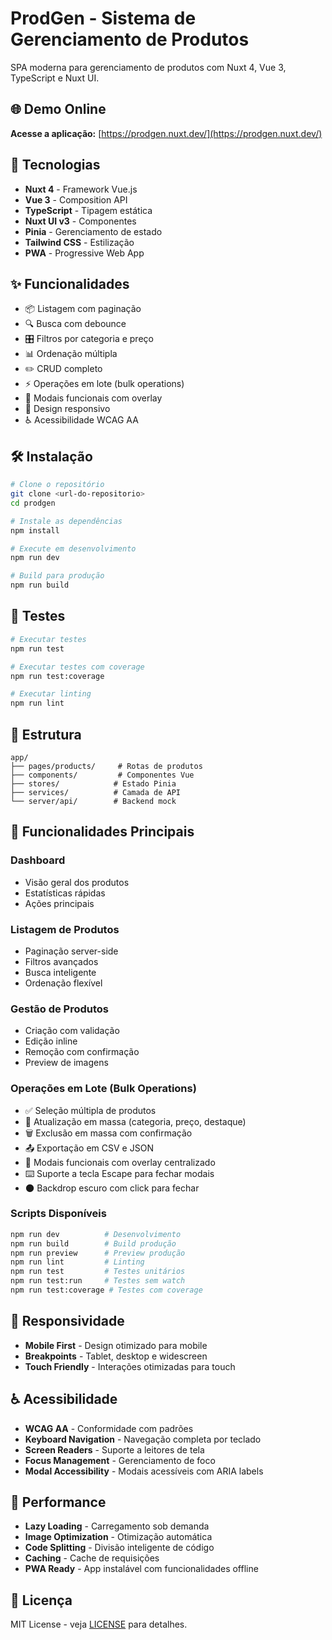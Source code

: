 # ProdGen - Sistema de Gerenciamento de Produtos

SPA moderna para gerenciamento de produtos com Nuxt 4, Vue 3, TypeScript e Nuxt UI.

## 🌐 Demo Online

**Acesse a aplicação:** [https://prodgen.nuxt.dev/](https://prodgen.nuxt.dev/)

## 🚀 Tecnologias

- **Nuxt 4** - Framework Vue.js
- **Vue 3** - Composition API
- **TypeScript** - Tipagem estática
- **Nuxt UI v3** - Componentes
- **Pinia** - Gerenciamento de estado
- **Tailwind CSS** - Estilização
- **PWA** - Progressive Web App

## ✨ Funcionalidades

- 📦 Listagem com paginação
- 🔍 Busca com debounce
- 🎛️ Filtros por categoria e preço
- 📊 Ordenação múltipla
- ✏️ CRUD completo
- ⚡ Operações em lote (bulk operations)
- 🎯 Modais funcionais com overlay
- 📱 Design responsivo
- ♿ Acessibilidade WCAG AA

## 🛠️ Instalação

```bash
# Clone o repositório
git clone <url-do-repositorio>
cd prodgen

# Instale as dependências
npm install

# Execute em desenvolvimento
npm run dev

# Build para produção
npm run build
```

## 🧪 Testes

```bash
# Executar testes
npm run test

# Executar testes com coverage
npm run test:coverage

# Executar linting
npm run lint
```

## 📁 Estrutura

```
app/
├── pages/products/     # Rotas de produtos
├── components/         # Componentes Vue
├── stores/            # Estado Pinia
├── services/          # Camada de API
└── server/api/        # Backend mock
```

## 🎯 Funcionalidades Principais

### Dashboard
- Visão geral dos produtos
- Estatísticas rápidas
- Ações principais

### Listagem de Produtos
- Paginação server-side
- Filtros avançados
- Busca inteligente
- Ordenação flexível

### Gestão de Produtos
- Criação com validação
- Edição inline
- Remoção com confirmação
- Preview de imagens

### Operações em Lote (Bulk Operations)
- ✅ Seleção múltipla de produtos
- 📝 Atualização em massa (categoria, preço, destaque)
- 🗑️ Exclusão em massa com confirmação
- 📤 Exportação em CSV e JSON
- 🎯 Modais funcionais com overlay centralizado
- ⌨️ Suporte a tecla Escape para fechar modais
- 🌑 Backdrop escuro com click para fechar


### Scripts Disponíveis
```bash
npm run dev          # Desenvolvimento
npm run build        # Build produção
npm run preview      # Preview produção
npm run lint         # Linting
npm run test         # Testes unitários
npm run test:run     # Testes sem watch
npm run test:coverage # Testes com coverage
```

## 📱 Responsividade

- **Mobile First** - Design otimizado para mobile
- **Breakpoints** - Tablet, desktop e widescreen
- **Touch Friendly** - Interações otimizadas para touch

## ♿ Acessibilidade

- **WCAG AA** - Conformidade com padrões
- **Keyboard Navigation** - Navegação completa por teclado
- **Screen Readers** - Suporte a leitores de tela
- **Focus Management** - Gerenciamento de foco
- **Modal Accessibility** - Modais acessíveis com ARIA labels

## 🚀 Performance

- **Lazy Loading** - Carregamento sob demanda
- **Image Optimization** - Otimização automática
- **Code Splitting** - Divisão inteligente de código
- **Caching** - Cache de requisições
- **PWA Ready** - App instalável com funcionalidades offline

## 📄 Licença

MIT License - veja [LICENSE](LICENSE) para detalhes.
